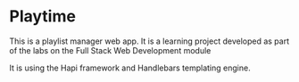 # Playtime

This is a playlist manager web app. It is a learning project developed as part of the labs on the Full Stack Web Development module

It is using the Hapi framework and Handlebars templating engine.